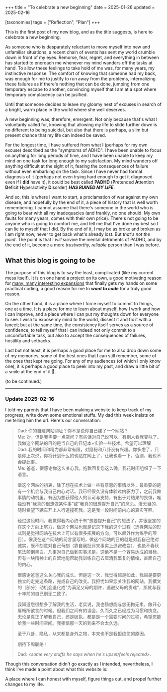 +++
title = "To celebrate a new beginning"
date = 2025-01-26
updated = 2025-02-16

[taxonomies]
tags = ["Reflection", "Plan"]
+++


This is the first post of my new blog, and as the title suggests, is here to
celebrate a new beginning.

As someone who is desparately reluctant to move myself into new and unfamiliar
situations, a recent chain of events has sent my world crumble down in front of
my eyes. Remorse, fear, regret, and everything in between has started to
encroach me whenever my mind wanders off the tasks at hand. To allow these
feelings to take hold of me was, for many years, my instinctive response. The
comfort of knowing that someone had my back, was enough for me to justify to
run away from the problems, internalizing these failures as if there's nothing
that can be done, jumping from one temporary escape to another, convincing
myself that I am at a spot where temporary complacency can be jusified.

Until that someone decides to leave my gloomy nest of excuses in search of a
bright, warm place in the world where she well deserves.

A new beginning was, therefore, emergent. Not only because that's what I
voluntarily called for, knowing that allowing my life to slide further down is
no different to being suicidal, but also that there is perhaps, a slim but
present chance that my life can indeed be saved.

For the longest time, I have suffered from what I (perhaps for my own excuse)
described as the "symptoms of ADHD". I have been unable to focus on anything
for long periods of time, and I have been unable to keep my mind on one task
for long enough to my satisfaction. My mind wanders off anything difficult
at the sight of it, fearing the consequences of failure without even embarking
on the task. Since I have never had formal diagnosis of it (perhaps not even trying
hard enough to get it diagnosed even if I **did** have it), it could be best
called **PADHD** (**P**retended **A**ttention **D**eficit **H**yperactivity
**D**isorder) ***HAS RUINED MY LIFE***.

And so, this is where I want to start, a proclamation of war against my own
disease, and hopefully by the end of it, a piece of history that is well worth
remembering. I cannot assume that there's someone in the world who is going to
bear with all my inadequacies (and frankly, no one should. My own faults for
many years, comes with their own price). There's not going to be anyone who is
going to comfort me, and tell me that I've done my best so I can lie to myself
that I did. By the end of it, I may be as broke and broken as I am right now,
never to get back what's already lost. But _that's not the point_. The point is
that I _will_ survive the mental detriments of PADHD, and by the end of it,
become a more _trustworthy, reliable_ person than I was before.

## What this blog is going to be

The purpose of this blog is to say the least, complicated (like my current mess
itself). It is on one hand a project on its own, a good motivating reason for
[many, many interesting expansions](../backlog) that finally gets my hands on
some practical coding, a good reason for me to ***want to code*** for a truly
good reason.

On the other hand, it is a place where I force myself to commit to things, one
at a time. It is a place for me to learn about myself, how I work and how I can
improve, and a place where I can put my thoughts down for everyone to see. I
wish to expose my mind to the world, dissect it and fix it with a lancet; but
at the same time, the consistency itself serves as a source of confidence, to
tell myself that I can indeed not only commit to a uncomfortable task, but also
to accept the consequences of failures, hostility and setbacks.

Last but not least, it is perhaps a good place for me to also drop down some
of my memories, some of the best ones that I can still remember, some of the
ones that kept me going. For any of my audiences (of which I only know one), it
is perhaps a good place to peek into my past, and draw a little bit of a smile
at the end of it 🤗.

(to be continued.)

---

### Update 2025-02-16

I told my parents that I have been making a website to keep track of my progress,
write down some emotional stuffs. My dad this week insists on me telling him
the url. Here's our conversation:

> Dad: 你的自建网站网址？你不是说你自已建了一个网站？  
> Me: 对，但是我需要一点空间？有些话对自己说可以，有别人看就变味了。我做这个网站的目的是当自己的日记本+实验一些技术。希望可以理解  
> Dad: 我的时间和精力都非常有限，对隐秘和八卦没有兴趣。你多虑了，只是你上次说，你将计划什么的也贴在网上了，让我也看一下。否则，我也不会提此事。  
> Me: 爸爸，很感谢你这么关心我。抱歉回复您这么晚，我花时间组织了一下语言。  
>  
> 做这个网站的初衷，除了想在技术上做一些有意思的事情以外，最重要的是有一个机会与我自己内心对话。我已经很久没有体验过内驱力了，之前我做事情的动机里，有因为想获得他人的认可与支持，有出于对结果的畏惧，唯独没有“我真的很想做某件事”或“我真的很想提升自己”的念头。漫无目的，随时希望下辆车开上人行道撞死我。这是我一段时间前内心的真实写照。  
>  
> 经过这段时间，我觉得我内心终于有“想要提升自己”的想法了，并很坚定的在这个方向上努力，做这个网站也就是记录下我的这个过程（选择网站的形式则是觉得网站在技术上可以有很多拓展的方向，可以额外作为练手的项目）。像我在这个网站的前言里写的，做这个网站的目的就是对我自己绝对诚实，既不刻意对自己苛刻（靠自我批评来事实上逃避改变），也绝不春秋笔法颠倒黑白，凡事对自己做到实事求是。这绝不是一个容易达成的目标，但有一块精神上的自留地能帮助我训练自己去厘清我繁复的情绪，直面自己的内心。  
>  
> 很感谢爸爸这么关心我的成长。但是这一次，我觉得越是如此，我越是要更独立的走完这条路，完成自己的改变。我担忧如果您关注我的网站，我撰文的（部分）动机会退化成“为满足父母的期许，逃避父母的责难”，那就与我十年前的自己别无二致了。  
>  
> 我知道您很想多了解我的生活，老实说，我也畅想能与您无拘无束，敞开心扉畅所欲言的时候。但我们之间有的误会，久而久之已经成为习惯和执念。无论是真正了解我自己，还是破执，都是是一个需要时间的过程，希望您能给我一些时间空间。我相信那一天的到来不会太久远。  
>  
> 至于八卦，隐私，从来都是身外之物，本来也不是我拒绝您的原因。  
>  
> 期待下周联络！  
>  
> Dad: *<some very stuffs he says when he's upset/feels rejected>*.

Though this conversation didn't go exactly as I intended, nevertheless, I think I've made a point about what this website is:

A place where I can honest with myself, figure things out, and propel further changes to my life.

